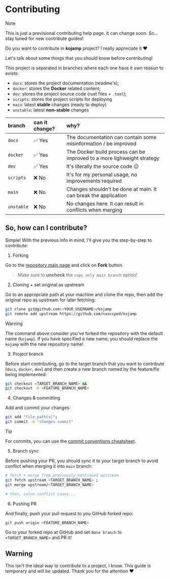 Contributing
============

> [!NOTE]
>
> This is just a provisional contributing help page. It can change
> soon. So... stay tuned for new contribute guides!

Do you want to contribute in **kojamp** project? I really appreciate
it ❤️

Let's talk about some things that you should know before
contributing!

This project is separated in branches where each one have it own
reason to exists:

- `docs`: stores the project documentation (readme's);
- `docker`: stores the **Docker** related content;
- `dev`: stores the project source code (rust files + `.toml`);
- `scripts`: stores the project scripts for deploying
- `main`: latest **stable** changes (ready to deploy)
- `unstable`: latest **non-stable** changes

<div align="center">

| branch     | can it change? | why?                                                                   |
| :--------- | :------------- | :--------------------------------------------------------------------- |
| `docs`     | ✅ Yes         | The documentation can contain some misinformation / be improved        |
| `docker`   | ✅ Yes         | The Docker build process can be improved to a more lighweight strategy |
| `dev`      | ✅ Yes         | It's literally the source code 😐                                      |
| `scripts`  | ❌ No          | It's for my personal usage, no improvements required                   |
| `main`     | ❌ No          | Changes shouldn't be done at main. It can break the application        |
| `unstable` | ❌ No          | No changes here. It can result in conflicts when merging               |

</div>

## So, how can I contribute?

Simple! With the previous info in mind, I'll give you the
step-by-step to contribute:

1. Forking

Go to the [repository main page](https://github.com/nasccped/kojamp)
and click on **Fork** button.

> Make sure to **uncheck** the `copy only main branch` option!

2. Cloning + set original as upstream

Go to an appropriate path at your machine and clone the repo, then
add the original repo as upstream for later fetching:

```sh
git clone git@github.com:<YOUR_USERNAME>/kojamp
git remote add upstream https://github.com/nasccped/kojamp
```

> [!WARNING]
>
> The command above consider you've forked the repository with the
> default name (`kojamp`). If you have specified a new name, you
> should replace the `kojamp` with the new repository name!

3. Project branch

Before start contributing, go to the target branch that you want to
contribute (`docs`, `docker`, `dev`) and then create a new branch
named by the feature/fix being implemented:

```sh
git checkout <TARGET_BRANCH_NAME> &&
git checkout -b <FEATURE_BRANCH_NAME>
```

4. Changes & committing

Add and commit your changes:

```sh
git add "file_path(s)";
git commit -m "changes commit"
```

> [!TIP]
>
> For commits, you can use the
> [commit conventions cheatsheet](https://gist.github.com/qoomon/5dfcdf8eec66a051ecd85625518cfd13#file-conventional-commits-cheatsheet-md).

5. Branch sync

Before pushing your PR, you should sync it to your target branch to
avoid conflict when merging it into `main` branch:

```sh
# fetch + merge from previously mentioned upstream
git fetch upstream <TARGET_BRANCH_NAME> ;
git merge upstream/<TARGET_BRANCH_NAME>

# then, solve conflict cases...
```

6. Pushing PR

And finally, push your pull request to you GitHub forked repo:

```sh
git push origin <FEATURE_BRANCH_NAME>
```

Go to your forked repo at GitHub and set `Base branch` to
`<TARGET_BRANCH_NAME>` and PR it!

## Warning

This isn't the ideal way to contribute to a project, I know. This
guide is temporary and will be updated. Thank you for the
attention ❤️
